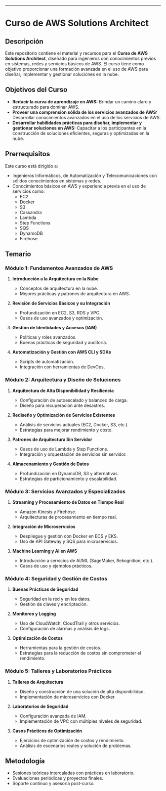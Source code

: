 ---

# Curso de AWS Solutions Architect

## Descripción

Este repositorio contiene el material y recursos para el **Curso de AWS Solutions Architect**, diseñado para ingenieros con conocimientos previos en sistemas, redes y servicios básicos de AWS. El curso tiene como objetivo proporcionar una formación avanzada en el uso de AWS para diseñar, implementar y gestionar soluciones en la nube.

## Objetivos del Curso

- **Reducir la curva de aprendizaje en AWS:** Brindar un camino claro y estructurado para dominar AWS.
- **Proveer una comprensión sólida de los servicios avanzados de AWS:** Desarrollar conocimientos avanzados en el uso de los servicios de AWS.
- **Desarrollar habilidades prácticas para diseñar, implementar y gestionar soluciones en AWS:** Capacitar a los participantes en la construcción de soluciones eficientes, seguras y optimizadas en la nube.

## Prerrequisitos

Este curso está dirigido a:

- Ingenieros Informáticos, de Automatización y Telecomunicaciones con sólidos conocimientos en sistemas y redes.
- Conocimientos básicos en AWS y experiencia previa en el uso de servicios como:
  - EC2
  - Docker
  - S3
  - Cassandra
  - Lambda
  - Step Functions
  - SQS
  - DynamoDB
  - Firehose

## Temario

### Módulo 1: Fundamentos Avanzados de AWS
1. **Introducción a la Arquitectura en la Nube**
   - Conceptos de arquitectura en la nube.
   - Mejores prácticas y patrones de arquitectura en AWS.

2. **Revisión de Servicios Básicos y su Integración**
   - Profundización en EC2, S3, RDS y VPC.
   - Casos de uso avanzados y optimización.

3. **Gestión de Identidades y Accesos (IAM)**
   - Políticas y roles avanzados.
   - Buenas prácticas de seguridad y auditoría.

4. **Automatización y Gestión con AWS CLI y SDKs**
   - Scripts de automatización.
   - Integración con herramientas de DevOps.

### Módulo 2: Arquitectura y Diseño de Soluciones
1. **Arquitectura de Alta Disponibilidad y Resiliencia**
   - Configuración de autoescalado y balanceo de carga.
   - Diseño para recuperación ante desastres.

2. **Rediseño y Optimización de Servicios Existentes**
   - Análisis de servicios actuales (EC2, Docker, S3, etc.).
   - Estrategias para mejorar rendimiento y costo.

3. **Patrones de Arquitectura Sin Servidor**
   - Casos de uso de Lambda y Step Functions.
   - Integración y orquestación de servicios sin servidor.

4. **Almacenamiento y Gestión de Datos**
   - Profundización en DynamoDB, S3 y alternativas.
   - Estrategias de particionamiento y escalabilidad.

### Módulo 3: Servicios Avanzados y Especializados
1. **Streaming y Procesamiento de Datos en Tiempo Real**
   - Amazon Kinesis y Firehose.
   - Arquitecturas de procesamiento en tiempo real.

2. **Integración de Microservicios**
   - Despliegue y gestión con Docker en ECS y EKS.
   - Uso de API Gateway y SQS para microservicios.

3. **Machine Learning y AI en AWS**
   - Introducción a servicios de AI/ML (SageMaker, Rekognition, etc.).
   - Casos de uso y ejemplos prácticos.

### Módulo 4: Seguridad y Gestión de Costos
1. **Buenas Prácticas de Seguridad**
   - Seguridad en la red y en los datos.
   - Gestión de claves y encriptación.

2. **Monitoreo y Logging**
   - Uso de CloudWatch, CloudTrail y otros servicios.
   - Configuración de alarmas y análisis de logs.

3. **Optimización de Costos**
   - Herramientas para la gestión de costos.
   - Estrategias para la reducción de costos sin comprometer el rendimiento.

### Módulo 5: Talleres y Laboratorios Prácticos
1. **Talleres de Arquitectura**
   - Diseño y construcción de una solución de alta disponibilidad.
   - Implementación de microservicios con Docker.

2. **Laboratorios de Seguridad**
   - Configuración avanzada de IAM.
   - Implementación de VPC con múltiples niveles de seguridad.

3. **Casos Prácticos de Optimización**
   - Ejercicios de optimización de costos y rendimiento.
   - Análisis de escenarios reales y solución de problemas.

## Metodología

- Sesiones teóricas intercaladas con prácticas en laboratorio.
- Evaluaciones periódicas y proyectos finales.
- Soporte continuo y asesoría post-curso.
